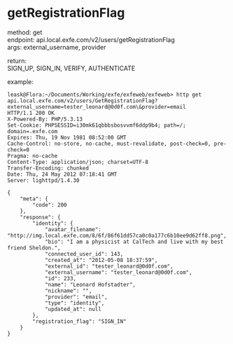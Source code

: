 # getRegistrationFlag


method: get    
endpoint: api.local.exfe.com/v2/users/getRegistrationFlag    
args: external_username, provider    

return:    
SIGN_UP, SIGN_IN, VERIFY, AUTHENTICATE

example:

    leask@Flora:~/Documents/Working/exfe/exfeweb/exfeweb> http get api.local.exfe.com/v2/users/GetRegistrationFlag?external_username=tester_leonard@0d0f.com\&provider=email
    HTTP/1.1 200 OK
    X-Powered-By: PHP/5.3.13
    Set-Cookie: PHPSESSID=i30mk61qbbbsbosvvmf6ddp9b4; path=/; domain=.exfe.com
    Expires: Thu, 19 Nov 1981 08:52:00 GMT
    Cache-Control: no-store, no-cache, must-revalidate, post-check=0, pre-check=0
    Pragma: no-cache
    Content-Type: application/json; charset=UTF-8
    Transfer-Encoding: chunked
    Date: Thu, 24 May 2012 07:18:41 GMT
    Server: lighttpd/1.4.30
    
    {
        "meta": {
            "code": 200
        }, 
        "response": {
            "identity": {
                "avatar_filename": "http://img.local.exfe.com/8/6f/86f61dd57ca0c0a177c6b10ee9d62ff8.png", 
                "bio": "I am a physicist at CalTech and live with my best friend Sheldon.", 
                "connected_user_id": 143, 
                "created_at": "2012-05-08 18:37:59", 
                "external_id": "tester_leonard@0d0f.com", 
                "external_username": "tester_leonard@0d0f.com", 
                "id": 233, 
                "name": "Leonard Hofstadter", 
                "nickname": "", 
                "provider": "email", 
                "type": "identity", 
                "updated_at": null
            }, 
            "registration_flag": "SIGN_IN"
        }
    }
